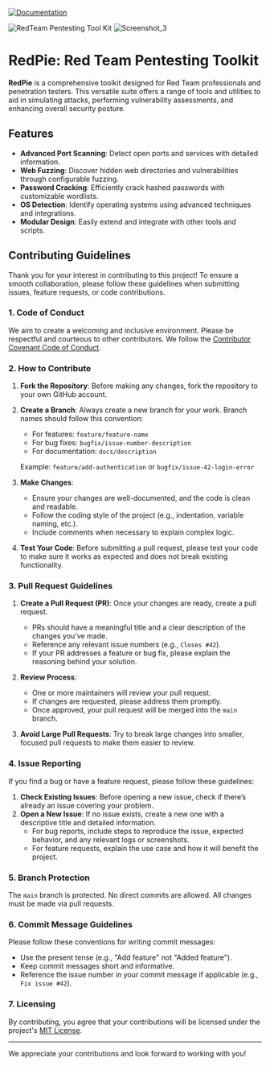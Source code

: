 [![Documentation](https://img.shields.io/badge/GitBook-Documentation-blue)](https://app.gitbook.com/o/C4nDdNultvj0y58nN7eE/s/0lEZOdxQrCzpvNpMAWcU/)

![RedTeam Pentesting Tool Kit](https://github.com/user-attachments/assets/373f1bec-558d-45dd-b72f-dac5f3851b77)
![Screenshot_3](https://github.com/user-attachments/assets/464e99f0-724d-4bdd-9935-3d7c753807c2)


# RedPie: Red Team Pentesting Toolkit

**RedPie** is a comprehensive toolkit designed for Red Team professionals and penetration testers. This versatile suite offers a range of tools and utilities to aid in simulating attacks, performing vulnerability assessments, and enhancing overall security posture.

## Features

- **Advanced Port Scanning**: Detect open ports and services with detailed information.
- **Web Fuzzing**: Discover hidden web directories and vulnerabilities through configurable fuzzing.
- **Password Cracking**: Efficiently crack hashed passwords with customizable wordlists.
- **OS Detection**: Identify operating systems using advanced techniques and integrations.
- **Modular Design**: Easily extend and integrate with other tools and scripts.

## Contributing Guidelines

Thank you for your interest in contributing to this project! To ensure a smooth collaboration, please follow these guidelines when submitting issues, feature requests, or code contributions.

### 1. Code of Conduct
We aim to create a welcoming and inclusive environment. Please be respectful and courteous to other contributors. We follow the [Contributor Covenant Code of Conduct](https://www.contributor-covenant.org/version/2/1/code_of_conduct/).

### 2. How to Contribute
1. **Fork the Repository**: Before making any changes, fork the repository to your own GitHub account.
2. **Create a Branch**: Always create a new branch for your work. Branch names should follow this convention:
   - For features: `feature/feature-name`
   - For bug fixes: `bugfix/issue-number-description`
   - For documentation: `docs/description`
   
   Example: `feature/add-authentication` or `bugfix/issue-42-login-error`

3. **Make Changes**: 
   - Ensure your changes are well-documented, and the code is clean and readable.
   - Follow the coding style of the project (e.g., indentation, variable naming, etc.).
   - Include comments when necessary to explain complex logic.
   
4. **Test Your Code**: Before submitting a pull request, please test your code to make sure it works as expected and does not break existing functionality.

### 3. Pull Request Guidelines
1. **Create a Pull Request (PR)**: Once your changes are ready, create a pull request.
   - PRs should have a meaningful title and a clear description of the changes you’ve made.
   - Reference any relevant issue numbers (e.g., `Closes #42`).
   - If your PR addresses a feature or bug fix, please explain the reasoning behind your solution.
   
2. **Review Process**: 
   - One or more maintainers will review your pull request.
   - If changes are requested, please address them promptly.
   - Once approved, your pull request will be merged into the `main` branch.
   
3. **Avoid Large Pull Requests**: Try to break large changes into smaller, focused pull requests to make them easier to review.

### 4. Issue Reporting
If you find a bug or have a feature request, please follow these guidelines:
1. **Check Existing Issues**: Before opening a new issue, check if there’s already an issue covering your problem.
2. **Open a New Issue**: If no issue exists, create a new one with a descriptive title and detailed information.
   - For bug reports, include steps to reproduce the issue, expected behavior, and any relevant logs or screenshots.
   - For feature requests, explain the use case and how it will benefit the project.

### 5. Branch Protection
The `main` branch is protected. No direct commits are allowed. All changes must be made via pull requests.

### 6. Commit Message Guidelines
Please follow these conventions for writing commit messages:
- Use the present tense (e.g., "Add feature" not "Added feature").
- Keep commit messages short and informative.
- Reference the issue number in your commit message if applicable (e.g., `Fix issue #42`).

### 7. Licensing
By contributing, you agree that your contributions will be licensed under the project's [MIT License](LICENSE).

---

We appreciate your contributions and look forward to working with you!
